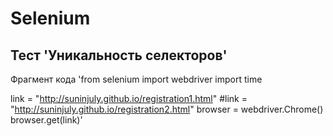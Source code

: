 # Selenium
## Тест 'Уникальность селекторов'
Фрагмент кода
'from selenium import webdriver
import time

link = "http://suninjuly.github.io/registration1.html"
#link = "http://suninjuly.github.io/registration2.html"
browser = webdriver.Chrome()
browser.get(link)'
